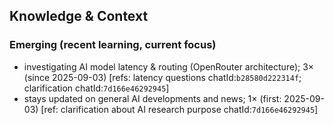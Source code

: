 ## Knowledge & Context
### Emerging (recent learning, current focus)
- investigating AI model latency & routing (OpenRouter architecture); 3× (since 2025-09-03) [refs: latency questions chatId:`b28580d222314f`; clarification chatId:`7d166e46292945`]
- stays updated on general AI developments and news; 1× (first: 2025-09-03) [ref: clarification about AI research purpose chatId:`7d166e46292945`]